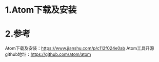 # 1.Atom下载及安装


# 2.参考
Atom下载及安装：https://www.jianshu.com/p/c112f024e0ab
Atom工具开源github地址：https://github.com/atom/atom





